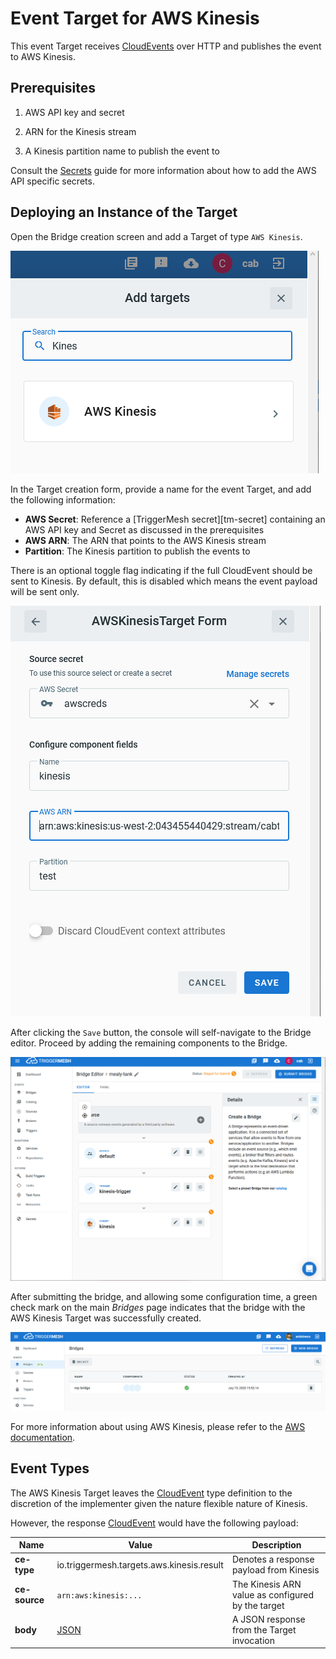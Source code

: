 # Event Target for AWS Kinesis

This event Target receives [CloudEvents][ce] over HTTP and publishes the event to
AWS Kinesis.

## Prerequisites

1. AWS API key and secret

1. ARN for the Kinesis stream

1. A Kinesis partition name to publish the event to

Consult the [Secrets](../guides/secrets.md) guide for more information about
how to add the AWS API specific secrets.

## Deploying an Instance of the Target

Open the Bridge creation screen and add a Target of type `AWS Kinesis`.

![Adding a Kinesis Target](../images/aws-targets/aws-kinesis-bridge-create-1.png)

In the Target creation form, provide a name for the event Target, and add the following information:

* **AWS Secret**: Reference a [TriggerMesh secret][tm-secret] containing an AWS API key and Secret as discussed in the prerequisites
* **AWS ARN**: The ARN that points to the AWS Kinesis stream
* **Partition**: The Kinesis partition to publish the events to

There is an optional toggle flag indicating if the full CloudEvent should be sent
to Kinesis. By default, this is disabled which means the event payload
will be sent only.

![AWS Kinesis Target form](../images/aws-targets/aws-kinesis-bridge-create-2.png)

After clicking the `Save` button, the console will self-navigate to the Bridge editor. Proceed by adding the remaining components to the Bridge.

![Bridge overview](../images/aws-targets/aws-kinesis-bridge-create-3.png)

After submitting the bridge, and allowing some configuration time, a green check mark on the main _Bridges_ page indicates that the bridge with the AWS Kinesis Target was successfully created.

![Bridge status](../images/bridge-status-green.png)

For more information about using AWS Kinesis, please refer to the [AWS documentation][docs].

## Event Types

The AWS Kinesis Target leaves the [CloudEvent][ce] type definition to the discretion of
the implementer given the nature flexible nature of Kinesis.

However, the response [CloudEvent][ce] would have the following payload:

| Name | Value | Description |
|---|---|---|
|**ce-type**|io.triggermesh.targets.aws.kinesis.result|Denotes a response payload from Kinesis|
|**ce-source**|`arn:aws:kinesis:...`|The Kinesis ARN value as configured by the target|
|**body**|[JSON][ce-jsonformat]|A JSON response from the Target invocation|



[ce]: https://cloudevents.io/
[docs]: https://docs.aws.amazon.com/kinesis/
[ce-jsonformat]: https://github.com/cloudevents/spec/blob/v1.0/json-format.md
